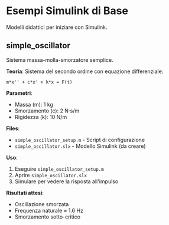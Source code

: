 # Esempi Simulink di Base

Modelli didattici per iniziare con Simulink.

## simple_oscillator

Sistema massa-molla-smorzatore semplice.

**Teoria**: Sistema del secondo ordine con equazione differenziale:
```
m*x'' + c*x' + k*x = F(t)
```

**Parametri**:
- Massa (m): 1 kg
- Smorzamento (c): 2 N⋅s/m  
- Rigidezza (k): 10 N/m

**Files**:
- `simple_oscillator_setup.m` - Script di configurazione
- `simple_oscillator.slx` - Modello Simulink (da creare)

**Uso**:
1. Eseguire `simple_oscillator_setup.m`
2. Aprire `simple_oscillator.slx`
3. Simulare per vedere la risposta all'impulso

**Risultati attesi**:
- Oscillazione smorzata
- Frequenza naturale ≈ 1.6 Hz
- Smorzamento sotto-critico
